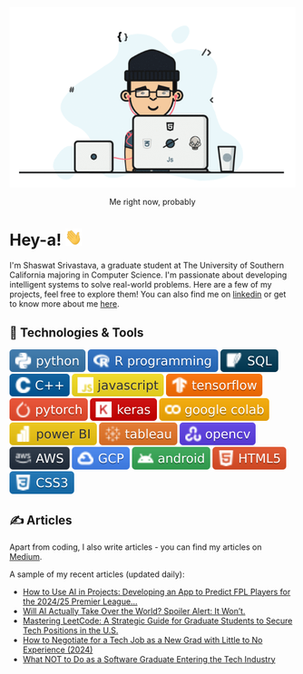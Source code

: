 <div align="center">
  <img src="https://github.com/shaas1704/shaas1704/blob/main/New/coffee%20fall.gif" alt="Header GIF">
  <p>Me right now, probably</p>
</div>

# Hey-a! <img src="https://github.com/shaas1704/shaas1704/blob/main/New/wave.gif" width="30px" height="30px" />

I'm Shaswat Srivastava, a graduate student at The University of Southern California majoring in Computer Science. I'm passionate about developing intelligent systems to solve real-world problems. Here are a few of my projects, feel free to explore them! You can also find me on [linkedin](https://www.linkedin.com/in/shaswatsrivastava/) or get to know more about me [here](https://shaas1704.github.io/).

## 🔧 Technologies & Tools
![](https://github.com/shaas1704/shaas1704/blob/main/New/badges/python-informational.svg)
![](https://github.com/shaas1704/shaas1704/blob/main/New/badges/R%20programming-informational.svg)
![](https://github.com/shaas1704/shaas1704/blob/main/New/badges/SQL-informational.svg)
![](https://github.com/shaas1704/shaas1704/blob/main/New/badges/C%2B%2B-informational.svg)
![](https://github.com/shaas1704/shaas1704/blob/main/New/badges/javascript-informational.svg)
![](https://github.com/shaas1704/shaas1704/blob/main/New/badges/tensorflow-informational.svg)
![](https://github.com/shaas1704/shaas1704/blob/main/New/badges/pytorch-informational.svg)
![](https://github.com/shaas1704/shaas1704/blob/main/New/badges/keras-informational.svg)
![](https://github.com/shaas1704/shaas1704/blob/main/New/badges/google%20colab-informational.svg)
![](https://github.com/shaas1704/shaas1704/blob/main/New/badges/power%20BI-informational.svg)
![](https://github.com/shaas1704/shaas1704/blob/main/New/badges/tableau-informational.svg)
![](https://github.com/shaas1704/shaas1704/blob/main/New/badges/opencv-informational.svg)
![](https://github.com/shaas1704/shaas1704/blob/main/New/badges/AWS-informational.svg)
![](https://github.com/shaas1704/shaas1704/blob/main/New/badges/GCP-informational.svg)
![](https://github.com/shaas1704/shaas1704/blob/main/New/badges/android-informational.svg)
![](https://github.com/shaas1704/shaas1704/blob/main/New/badges/HTML5-informational.svg)
![](https://github.com/shaas1704/shaas1704/blob/main/New/badges/CSS3-informational.svg)

## &#x270d; Articles

Apart from coding, I also write articles - you can find my articles on [Medium](https://medium.com/@shaswat.srivastava.404).

A sample of my recent articles (updated daily):

<!-- BLOG-POST-LIST:START -->

- [How to Use AI in Projects: Developing an App to Predict FPL Players for the 2024/25 Premier League…](https://medium.com/@shaswat.srivastava.404/how-to-use-ai-in-projects-developing-an-app-to-predict-fpl-players-for-the-2024-25-premier-league-8f924a823003?source=rss-6510cb770b22------2)
- [Will AI Actually Take Over the World? Spoiler Alert: It Won’t.](https://medium.com/@shaswat.srivastava.404/will-ai-actually-take-over-the-world-spoiler-alert-it-wont-e284f78e67bc?source=rss-6510cb770b22------2)
- [Mastering LeetCode: A Strategic Guide for Graduate Students to Secure Tech Positions in the U.S.](https://medium.com/@shaswat.srivastava.404/mastering-leetcode-a-strategic-guide-for-graduate-students-to-secure-tech-positions-in-the-u-s-2f983c8b6777?source=rss-6510cb770b22------2)
- [How to Negotiate for a Tech Job as a New Grad with Little to No Experience (2024)](https://medium.com/@shaswat.srivastava.404/how-to-negotiate-for-a-tech-job-as-a-new-grad-with-little-to-no-experience-2024-dfeb4cc0615f?source=rss-6510cb770b22------2)
- [What NOT to Do as a Software Graduate Entering the Tech Industry](https://medium.com/@shaswat.srivastava.404/what-not-to-do-as-a-software-graduate-entering-the-tech-industry-4eb0037f8635?source=rss-6510cb770b22------2)
<!-- BLOG-POST-LIST:END -->
